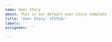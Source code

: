 ```yaml
---
name: User Story
about: This is our default user story template
title: 'User Story: <TITLE>'
labels: ''
assignees: ''

---
```




